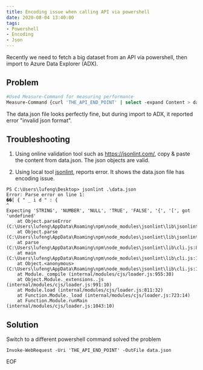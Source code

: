 ```yaml
---
title: Encoding issue when calling API via powershell
date: 2020-08-04 13:40:00
tags:
- Powershell
- Encoding
- Json
---
```

Recently we need to fetch a big dataset from an API via powershell, then import to Azure Data Explorer (ADX).

## Problem
```bash
#Used Measure-Command for measuring performance
Measure-Command {curl 'THE_API_END_POINT' | select -expand Content > data.json}
```
The data.json file looks perfectly fine, but during import to ADX, it reported error "invalid json format".

## Troubleshooting
1. Using online validation tool such as https://jsonlint.com/, copy & paste the content from data.json. The json objects are valid.

2. Using local tool [jsonlint](https://www.npmjs.com/package/jsonlint), reports error. It shows the data.json file has encoding issue.
```
PS C:\Users\lufeng\Desktop> jsonlint .\data.json
Error: Parse error on line 1:
��[ { " _ i d " : {
^
Expecting 'STRING', 'NUMBER', 'NULL', 'TRUE', 'FALSE', '{', '[', got 'undefined'
    at Object.parseError (C:\Users\lufeng\AppData\Roaming\npm\node_modules\jsonlint\lib\jsonlint.js:55:11)  
    at Object.parse (C:\Users\lufeng\AppData\Roaming\npm\node_modules\jsonlint\lib\jsonlint.js:132:22)      
    at parse (C:\Users\lufeng\AppData\Roaming\npm\node_modules\jsonlint\lib\cli.js:82:14)
    at main (C:\Users\lufeng\AppData\Roaming\npm\node_modules\jsonlint\lib\cli.js:135:14)
    at Object.<anonymous> (C:\Users\lufeng\AppData\Roaming\npm\node_modules\jsonlint\lib\cli.js:179:1)      
    at Module._compile (internal/modules/cjs/loader.js:955:30)
    at Object.Module._extensions..js (internal/modules/cjs/loader.js:991:10)
    at Module.load (internal/modules/cjs/loader.js:811:32)
    at Function.Module._load (internal/modules/cjs/loader.js:723:14)
    at Function.Module.runMain (internal/modules/cjs/loader.js:1043:10)
```
## Solution
Switch to a different powershell command solved the problem
```
Invoke-WebRequest -Uri 'THE_API_END_POINT' -OutFile data.json

```

EOF
